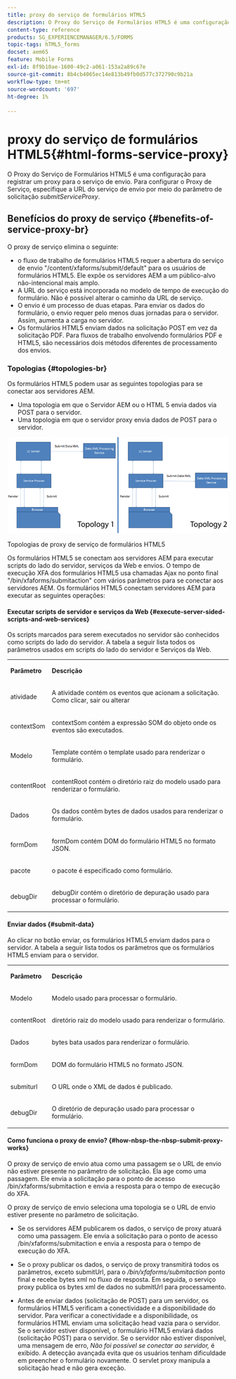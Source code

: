 ```yaml
---
title: proxy do serviço de formulários HTML5
description: O Proxy do Serviço de Formulários HTML5 é uma configuração para registrar um proxy para o serviço de envio. Para configurar o Proxy de Serviço, especifique a URL do serviço de envio por meio do parâmetro de solicitação submitServiceProxy.
content-type: reference
products: SG_EXPERIENCEMANAGER/6.5/FORMS
topic-tags: hTML5_forms
docset: aem65
feature: Mobile Forms
exl-id: 8f9b10ae-1600-49c2-a061-153a2a89c67e
source-git-commit: 8b4cb4065ec14e813b49fb0d577c372790c9b21a
workflow-type: tm+mt
source-wordcount: '697'
ht-degree: 1%

---
```


# proxy do serviço de formulários HTML5{#html-forms-service-proxy}

O Proxy do Serviço de Formulários HTML5 é uma configuração para registrar um proxy para o serviço de envio. Para configurar o Proxy de Serviço, especifique a URL do serviço de envio por meio do parâmetro de solicitação *submitServiceProxy*.

## Benefícios do proxy de serviço {#benefits-of-service-proxy-br}

O proxy de serviço elimina o seguinte:

* o fluxo de trabalho de formulários HTML5 requer a abertura do serviço de envio &quot;/content/xfaforms/submit/default&quot; para os usuários de formulários HTML5. Ele expõe os servidores AEM a um público-alvo não-intencional mais amplo.
* A URL do serviço está incorporada no modelo de tempo de execução do formulário. Não é possível alterar o caminho da URL de serviço.
* O envio é um processo de duas etapas. Para enviar os dados do formulário, o envio requer pelo menos duas jornadas para o servidor. Assim, aumenta a carga no servidor.
* Os formulários HTML5 enviam dados na solicitação POST em vez da solicitação PDF. Para fluxos de trabalho envolvendo formulários PDF e HTML5, são necessários dois métodos diferentes de processamento dos envios.

### Topologias {#topologies-br}

Os formulários HTML5 podem usar as seguintes topologias para se conectar aos servidores AEM.

* Uma topologia em que o Servidor AEM ou o HTML 5 envia dados via POST para o servidor.
* Uma topologia em que o servidor proxy envia dados de POST para o servidor.

![Topologias de proxy de serviço de formulários HTML5](assets/topology.png)

Topologias de proxy de serviço de formulários HTML5

Os formulários HTML5 se conectam aos servidores AEM para executar scripts do lado do servidor, serviços da Web e envios. O tempo de execução XFA dos formulários HTML5 usa chamadas Ajax no ponto final &quot;/bin/xfaforms/submitaction&quot; com vários parâmetros para se conectar aos servidores AEM. Os formulários HTML5 conectam servidores AEM para executar as seguintes operações:

#### Executar scripts de servidor e serviços da Web {#execute-server-sided-scripts-and-web-services}

Os scripts marcados para serem executados no servidor são conhecidos como scripts do lado do servidor. A tabela a seguir lista todos os parâmetros usados em scripts do lado do servidor e Serviços da Web.

<table>
 <tbody>
  <tr>
   <td><p><strong>Parâmetro</strong></p> </td>
   <td><p><strong>Descrição</strong></p> </td>
  </tr>
  <tr>
   <td><p>atividade</p> </td>
   <td><p>A atividade contém os eventos que acionam a solicitação. Como clicar, sair ou alterar</p> </td>
  </tr>
  <tr>
   <td><p>contextSom</p> </td>
   <td><p>contextSom contém a expressão SOM do objeto onde os eventos são executados.</p> </td>
  </tr>
  <tr>
   <td><p>Modelo</p> </td>
   <td><p>Template contém o template usado para renderizar o formulário.</p> </td>
  </tr>
  <tr>
   <td><p>contentRoot</p> </td>
   <td><p>contentRoot contém o diretório raiz do modelo usado para renderizar o formulário.</p> </td>
  </tr>
  <tr>
   <td><p>Dados</p> </td>
   <td><p>Os dados contêm bytes de dados usados para renderizar o formulário.</p> </td>
  </tr>
  <tr>
   <td><p>formDom</p> </td>
   <td><p>formDom contém DOM do formulário HTML5 no formato JSON.</p> </td>
  </tr>
  <tr>
   <td><p>pacote</p> </td>
   <td><p>o pacote é especificado como formulário.</p> </td>
  </tr>
  <tr>
   <td><p>debugDir</p> </td>
   <td><p>debugDir contém o diretório de depuração usado para processar o formulário.</p> </td>
  </tr>
 </tbody>
</table>

#### Enviar dados {#submit-data}

Ao clicar no botão enviar, os formulários HTML5 enviam dados para o servidor. A tabela a seguir lista todos os parâmetros que os formulários HTML5 enviam para o servidor.

<table>
 <tbody>
  <tr>
   <td><p><strong>Parâmetro</strong></p> </td>
   <td><p><strong>Descrição</strong></p> </td>
  </tr>
  <tr>
   <td><p>Modelo</p> </td>
   <td><p>Modelo usado para processar o formulário.</p> </td>
  </tr>
  <tr>
   <td><p>contentRoot</p> </td>
   <td><p>diretório raiz do modelo usado para renderizar o formulário.</p> </td>
  </tr>
  <tr>
   <td><p>Dados</p> </td>
   <td><p>bytes bata usados para renderizar o formulário.</p> </td>
  </tr>
  <tr>
   <td><p>formDom</p> </td>
   <td><p>DOM do formulário HTML5 no formato JSON.</p> </td>
  </tr>
  <tr>
   <td><p>submiturl</p> </td>
   <td><p>O URL onde o XML de dados é publicado.</p> </td>
  </tr>
  <tr>
   <td><p>debugDir</p> </td>
   <td><p>O diretório de depuração usado para processar o formulário.</p> </td>
  </tr>
 </tbody>
</table>

#### Como funciona o proxy de envio? {#how-nbsp-the-nbsp-submit-proxy-works}

O proxy de serviço de envio atua como uma passagem se o URL de envio não estiver presente no parâmetro de solicitação. Ela age como uma passagem. Ele envia a solicitação para o ponto de acesso /bin/xfaforms/submitaction e envia a resposta para o tempo de execução do XFA.

O proxy de serviço de envio seleciona uma topologia se o URL de envio estiver presente no parâmetro de solicitação.

* Se os servidores AEM publicarem os dados, o serviço de proxy atuará como uma passagem. Ele envia a solicitação para o ponto de acesso /bin/xfaforms/submitaction e envia a resposta para o tempo de execução do XFA.
* Se o proxy publicar os dados, o serviço de proxy transmitirá todos os parâmetros, exceto submitUrl, para o */bin/xfaforms/submitaction* ponto final e recebe bytes xml no fluxo de resposta. Em seguida, o serviço proxy publica os bytes xml de dados no submitUrl para processamento.

* Antes de enviar dados (solicitação de POST) para um servidor, os formulários HTML5 verificam a conectividade e a disponibilidade do servidor. Para verificar a conectividade e a disponibilidade, os formulários HTML enviam uma solicitação head vazia para o servidor. Se o servidor estiver disponível, o formulário HTML5 enviará dados (solicitação POST) para o servidor. Se o servidor não estiver disponível, uma mensagem de erro, *Não foi possível se conectar ao servidor,* é exibido. A detecção avançada evita que os usuários tenham dificuldade em preencher o formulário novamente. O servlet proxy manipula a solicitação head e não gera exceção.
